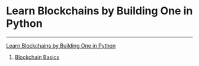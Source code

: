 # Learn Blockchains by Building One in Python

---
[Learn Blockchains by Building One in Python](https://medium.com/@estebanthi/learn-blockchains-by-building-one-in-python-6d7580ea2c93)

1. [Blockchain Basics](https://medium.com/@estebanthi/learn-blockchains-by-building-one-in-python-1-blockchain-basics-4732ed68973f)